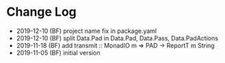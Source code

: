# Change Log

- 2019-12-10 (BF) project name fix in package.yaml
- 2019-12-10 (BF) split Data.Pad in Data.Pad, Data.Pass, Data.PadActions
- 2019-11-18 (BF) add transmit :: MonadIO m => PAD -> ReportT m String
- 2019-11-05 (BF) initial version


